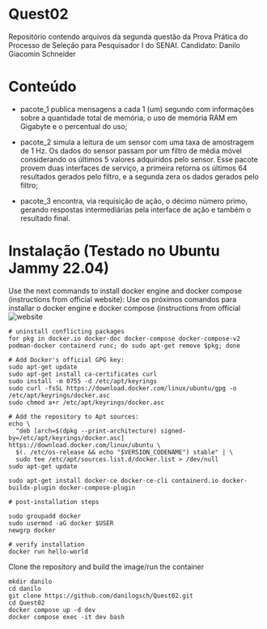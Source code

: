 # Quest02
Repositório contendo arquivos da segunda questão da Prova Prática do Processo de Seleção para Pesquisador I do SENAI. Candidato: Danilo Giacomin Schneider

# Conteúdo

- pacote_1 publica mensagens a cada 1 (um) segundo com informações sobre a quantidade total de memória, o uso de memória RAM em Gigabyte e o percentual do uso;

- pacote_2 simula a leitura de um sensor com uma taxa de amostragem de 1 Hz. Os dados do sensor passam por um filtro de média móvel considerando os últimos 5 valores adquiridos pelo sensor. Esse pacote provem duas interfaces de serviço, a primeira retorna os últimos 64 resultados gerados pelo filtro, e a segunda zera os dados gerados pelo filtro;

- pacote_3 encontra, via requisição de ação, o décimo número primo, gerando respostas intermediárias pela interface de ação e também o resultado final.

# Instalação (Testado no Ubuntu Jammy 22.04)

Use the next commands to install docker engine and docker compose (instructions from official website):
Use os próximos comandos para installar o docker engine e docker compose (instructions from official ![website](https://docs.docker.com/desktop/install/linux/)

```
# uninstall conflicting packages
for pkg in docker.io docker-doc docker-compose docker-compose-v2 podman-docker containerd runc; do sudo apt-get remove $pkg; done

# Add Docker's official GPG key:
sudo apt-get update
sudo apt-get install ca-certificates curl
sudo install -m 0755 -d /etc/apt/keyrings
sudo curl -fsSL https://download.docker.com/linux/ubuntu/gpg -o /etc/apt/keyrings/docker.asc
sudo chmod a+r /etc/apt/keyrings/docker.asc

# Add the repository to Apt sources:
echo \
  "deb [arch=$(dpkg --print-architecture) signed-by=/etc/apt/keyrings/docker.asc] https://download.docker.com/linux/ubuntu \
  $(. /etc/os-release && echo "$VERSION_CODENAME") stable" | \
  sudo tee /etc/apt/sources.list.d/docker.list > /dev/null
sudo apt-get update

sudo apt-get install docker-ce docker-ce-cli containerd.io docker-buildx-plugin docker-compose-plugin

# post-installation steps

sudo groupadd docker
sudo usermod -aG docker $USER
newgrp docker

# verify installation
docker run hello-world

```

Clone the repository and build the image/run the container

```
mkdir danilo
cd danilo
git clone https://github.com/danilogsch/Quest02.git
cd Quest02
docker compose up -d dev
docker compose exec -it dev bash

```